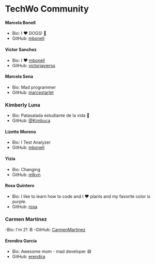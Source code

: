 # TechWo Community

#### Marcela Bonell
- Bio: I :heart: DOGS! :dog:
- GitHub: [mbonell](https://github.com/mbonell)

#### Víctor Sanchez
- Bio: I :heart: [mbonell](https://github.com/mbonell)
- GitHub: [victorjavierss](https://github.com/victorjavierss)

#### Marcela Sena
- Bio: Mad programmer
- GitHub: [marcestarlet](https://github.com/marcestarlet)

### Kimberly Luna
- Bio: Patasalada estudiante de la vida :pear:
- GitHub: [@Kimbuca](https://github.com/Kimbuca)

#### Lizette Moreno
- Bio: I Test Analyzer
- GitHub: [mbonell](https://github.com/milixet)

#### Yizia
- Bio: Changing
- GitHub: [mlkvn](https://github.com/mlkvn)

#### Rosa Quintero
- Bio: I like to learn how to code and I :heart: plants and my favorite color is purple.
- GitHub: [rosa](https://github.com/rosaq)

### Carmen Martínez
-Bio: I'm 21 :B
-GitHub: [CarmenMartinez](https://github.com/CarmenMartinez/)

#### Erendira Garcia
- Bio: Awesome mom - mad developer :smile:
- GitHub: [erendira](https://github.com/erendira)
